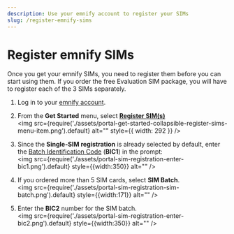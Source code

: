 ```yaml
---
description: Use your emnify account to register your SIMs
slug: /register-emnify-sims
---
```


# Register emnify SIMs

Once you get your emnify SIMs, you need to register them before you can start using them.
If you order the free Evaluation SIM package, you will have to register each of the 3 SIMs separately.

1. Log in to your [emnify account](https://portal.emnify.com/sign).  
1. From the **Get Started** menu, select [**Register SIM(s)**](https://portal.emnify.com/sim-registration)  
<img
  src={require('./assets/portal-get-started-collapsible-register-sims-menu-item.png').default}
  alt=""
  style={{ width: 292 }}
/>

1. Since the **Single-SIM registration** is already selected by default, enter the [Batch Identification Code](/glossary#bic) (**BIC1**) in the prompt:  
<img
  src={require('./assets/portal-sim-registration-enter-bic1.png').default}
  style={{width:350}} alt=""
/>

1. If you ordered more than 5 SIM cards, select **SIM Batch**.  
<img
  src={require('./assets/portal-sim-registration-sim-batch.png').default}
  style={{width:171}} alt=""
/>

1. Enter the **BIC2** number for the SIM batch.  
<img
  src={require('./assets/portal-sim-registration-enter-bic2.png').default}
  style={{width:350}} alt=""
/>

